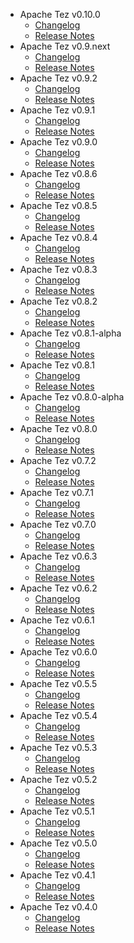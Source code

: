 
<!---
# Licensed to the Apache Software Foundation (ASF) under one
# or more contributor license agreements.  See the NOTICE file
# distributed with this work for additional information
# regarding copyright ownership.  The ASF licenses this file
# to you under the Apache License, Version 2.0 (the
# "License"); you may not use this file except in compliance
# with the License.  You may obtain a copy of the License at
#
#     http://www.apache.org/licenses/LICENSE-2.0
#
# Unless required by applicable law or agreed to in writing, software
# distributed under the License is distributed on an "AS IS" BASIS,
# WITHOUT WARRANTIES OR CONDITIONS OF ANY KIND, either express or implied.
# See the License for the specific language governing permissions and
# limitations under the License.
-->
* Apache Tez v0.10.0
    * [Changelog](0.10.0/CHANGELOG.0.10.0.html)
    * [Release Notes](0.10.0/RELEASENOTES.0.10.0.html)
* Apache Tez v0.9.next
    * [Changelog](0.9.next/CHANGELOG.0.9.next.html)
    * [Release Notes](0.9.next/RELEASENOTES.0.9.next.html)
* Apache Tez v0.9.2
    * [Changelog](0.9.2/CHANGELOG.0.9.2.html)
    * [Release Notes](0.9.2/RELEASENOTES.0.9.2.html)
* Apache Tez v0.9.1
    * [Changelog](0.9.1/CHANGELOG.0.9.1.html)
    * [Release Notes](0.9.1/RELEASENOTES.0.9.1.html)
* Apache Tez v0.9.0
    * [Changelog](0.9.0/CHANGELOG.0.9.0.html)
    * [Release Notes](0.9.0/RELEASENOTES.0.9.0.html)
* Apache Tez v0.8.6
    * [Changelog](0.8.6/CHANGELOG.0.8.6.html)
    * [Release Notes](0.8.6/RELEASENOTES.0.8.6.html)
* Apache Tez v0.8.5
    * [Changelog](0.8.5/CHANGELOG.0.8.5.html)
    * [Release Notes](0.8.5/RELEASENOTES.0.8.5.html)
* Apache Tez v0.8.4
    * [Changelog](0.8.4/CHANGELOG.0.8.4.html)
    * [Release Notes](0.8.4/RELEASENOTES.0.8.4.html)
* Apache Tez v0.8.3
    * [Changelog](0.8.3/CHANGELOG.0.8.3.html)
    * [Release Notes](0.8.3/RELEASENOTES.0.8.3.html)
* Apache Tez v0.8.2
    * [Changelog](0.8.2/CHANGELOG.0.8.2.html)
    * [Release Notes](0.8.2/RELEASENOTES.0.8.2.html)
* Apache Tez v0.8.1-alpha
    * [Changelog](0.8.1-alpha/CHANGELOG.0.8.1-alpha.html)
    * [Release Notes](0.8.1-alpha/RELEASENOTES.0.8.1-alpha.html)
* Apache Tez v0.8.1
    * [Changelog](0.8.1/CHANGELOG.0.8.1.html)
    * [Release Notes](0.8.1/RELEASENOTES.0.8.1.html)
* Apache Tez v0.8.0-alpha
    * [Changelog](0.8.0-alpha/CHANGELOG.0.8.0-alpha.html)
    * [Release Notes](0.8.0-alpha/RELEASENOTES.0.8.0-alpha.html)
* Apache Tez v0.8.0
    * [Changelog](0.8.0/CHANGELOG.0.8.0.html)
    * [Release Notes](0.8.0/RELEASENOTES.0.8.0.html)
* Apache Tez v0.7.2
    * [Changelog](0.7.2/CHANGELOG.0.7.2.html)
    * [Release Notes](0.7.2/RELEASENOTES.0.7.2.html)
* Apache Tez v0.7.1
    * [Changelog](0.7.1/CHANGELOG.0.7.1.html)
    * [Release Notes](0.7.1/RELEASENOTES.0.7.1.html)
* Apache Tez v0.7.0
    * [Changelog](0.7.0/CHANGELOG.0.7.0.html)
    * [Release Notes](0.7.0/RELEASENOTES.0.7.0.html)
* Apache Tez v0.6.3
    * [Changelog](0.6.3/CHANGELOG.0.6.3.html)
    * [Release Notes](0.6.3/RELEASENOTES.0.6.3.html)
* Apache Tez v0.6.2
    * [Changelog](0.6.2/CHANGELOG.0.6.2.html)
    * [Release Notes](0.6.2/RELEASENOTES.0.6.2.html)
* Apache Tez v0.6.1
    * [Changelog](0.6.1/CHANGELOG.0.6.1.html)
    * [Release Notes](0.6.1/RELEASENOTES.0.6.1.html)
* Apache Tez v0.6.0
    * [Changelog](0.6.0/CHANGELOG.0.6.0.html)
    * [Release Notes](0.6.0/RELEASENOTES.0.6.0.html)
* Apache Tez v0.5.5
    * [Changelog](0.5.5/CHANGELOG.0.5.5.html)
    * [Release Notes](0.5.5/RELEASENOTES.0.5.5.html)
* Apache Tez v0.5.4
    * [Changelog](0.5.4/CHANGELOG.0.5.4.html)
    * [Release Notes](0.5.4/RELEASENOTES.0.5.4.html)
* Apache Tez v0.5.3
    * [Changelog](0.5.3/CHANGELOG.0.5.3.html)
    * [Release Notes](0.5.3/RELEASENOTES.0.5.3.html)
* Apache Tez v0.5.2
    * [Changelog](0.5.2/CHANGELOG.0.5.2.html)
    * [Release Notes](0.5.2/RELEASENOTES.0.5.2.html)
* Apache Tez v0.5.1
    * [Changelog](0.5.1/CHANGELOG.0.5.1.html)
    * [Release Notes](0.5.1/RELEASENOTES.0.5.1.html)
* Apache Tez v0.5.0
    * [Changelog](0.5.0/CHANGELOG.0.5.0.html)
    * [Release Notes](0.5.0/RELEASENOTES.0.5.0.html)
* Apache Tez v0.4.1
    * [Changelog](0.4.1/CHANGELOG.0.4.1.html)
    * [Release Notes](0.4.1/RELEASENOTES.0.4.1.html)
* Apache Tez v0.4.0
    * [Changelog](0.4.0/CHANGELOG.0.4.0.html)
    * [Release Notes](0.4.0/RELEASENOTES.0.4.0.html)
